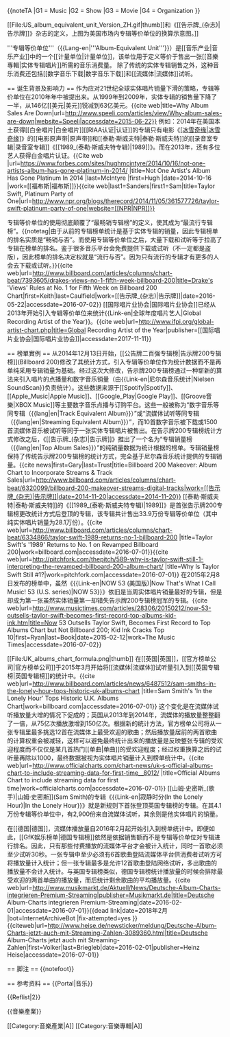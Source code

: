 {{noteTA
|G1 = Music
|G2 = Show
|G3 = Movie
|G4 = Organization
}}

[[File:US_album_equivalent_unit_Version_ZH.gif|thumb]]和《[[告示牌_(杂志)|告示牌]]》杂志的定义，上图为美国市场内专辑等价单位的换算示意图。]]

'''专辑等价单位'''（{{Lang-en|'''Album-Equivalent Unit'''}}）是[[音乐产业|音乐产业]]中的一个[[计量单位|计量单位]]，该单位用于定义等价于售出一张[[音樂專輯|实体专辑唱片]]所需的音乐消费量。<ref name="pitchfork"/><ref name="BillboardRule"/> 除了传统的实体专辑销售之外，这种音乐消费还包括[[数字音乐下载|数字音乐下载]]和[[流媒体|流媒体]]试听。

== 诞生背景及影响力 ==
作为应对21世纪全球实体唱片销量下滑的策略，专辑等价单位在2010年年中被提出来。从1999年到2009年，实体专辑的销售量下降了一半，从146亿[[美元|美元]]锐减到63亿美元。<ref>{{cite web|title=Why Album Sales Are Down|url=http://www.speeli.com/articles/view/Why-album-sales-are-down|website=Speeli|accessdate=2015-06-22}}</ref> 例如：2014年在美国本土获得[[白金唱片|白金唱片]][[RIAA认证|认证]]的专辑只有电影《[[冰雪奇缘|冰雪奇缘]](Frozen)》的[[电影原声带|原声带]]和[[泰勒·斯威夫特|泰勒·斯威夫特]]的[[录音室专辑|录音室专辑]]《[[1989_(泰勒·斯威夫特专辑)|1989]]》。而在2013年，还有多位艺人获得白金唱片认证。<ref name="noplat">{{Cite web |url=https://www.forbes.com/sites/hughmcintyre/2014/10/16/not-one-artists-album-has-gone-platinum-in-2014/ |title=Not One Artist's Album Has Gone Platinum In 2014 |last=McIntyre |first=Hugh |date=2014-10-16 |work=[[福布斯|福布斯]]}}</ref><ref>{{cite web|last1=Sanders|first1=Sam|title=Taylor Swift, Platinum Party of One|url=http://www.npr.org/blogs/therecord/2014/11/05/361577726/taylor-swift-platinum-party-of-one|website=[[NPR|NPR]]}}</ref>

专辑等价单位的使用彻底颠覆了“最畅销专辑榜”的定义，使其成为“最流行专辑榜”。{{notetag|由于从前的专辑榜单统计是基于实体专辑的销量，因此专辑榜单的排名实质是“畅销与否”。而使用专辑等价单位之后，大量下载和试听等于拉高了专辑在榜单的排名。鉴于很多音乐平台会免费提供下载或试听（不一定都是盗版），因此榜单的排名决定权就是“流行与否”。因为只有流行的专辑才有更多的人会去下载或试听。}}<ref>{{cite web|url=http://www.billboard.com/articles/columns/chart-beat/7393605/drakes-views-no-1-fifth-week-billboard-200|title=Drake's 'Views' Rules at No. 1 for Fifth Week on Billboard 200 Chart|first=Keith|last=Caulfield|work=[[告示牌_(杂志)|告示牌]]|date=2016-05-22|accessdate=2016-07-02}}</ref> [[国际唱片业协会|国际唱片业协会]]已经从2013年开始引入专辑等价单位来统计{{Link-en|全球年度唱片艺人|Global Recording Artist of the Year}}。<ref>{{cite web|url=http://www.ifpi.org/global-artist-chart.php|title=Global Recording Artist of the Year|publisher=[[国际唱片业协会|国际唱片业协会]]|accessdate=2017-11-11}}</ref>

== 榜單實例 ==
从2014年12月13日开始，[[公告牌二百强专辑榜|告示牌200专辑榜]](Billboard 200)修改了其统计方式，引入专辑等价单位作为统计数据而不是再单纯采用专辑销量为基础。经过这次大修改，告示牌200专辑榜通过一种崭新的算法来引入唱片的点播量和数字音乐销量（由{{Link-en|尼尔森音乐统计|Nielsen SoundScan}}负责统计）。这些数据来源于[[Spotify|Spotify]]、[[Apple_Music|Apple Music]]、[[Google_Play|Google Play]]、[[Groove音樂|XBOX Music]]等主要数字音乐点播与订购平台。这些一般被称为“数字音乐等同专辑（{{lang|en|Track Equivalent Album}}）”或“流媒体试听等同专辑（{{lang|en|Streaming Equivalent Album}}）”，而10首数字音乐被下载或1500首流媒体音乐被试听等同于一张实体专辑唱片被售出。在告示牌200专辑榜统计方式修改之后，《[[告示牌_(杂志)|告示牌]]》推出了一个名为“专辑销量榜（{{lang|en|Top Album Sales}}）”的纯销量数据为统计根据的榜单。专辑销量榜保持了传统告示牌200专辑榜的统计方式，完全基于尼尔森音乐统计提供的专辑销量。<ref name="BillboardRule">{{cite news|first=Gary|last=Trust|title=Billboard 200 Makeover: Album Chart to Incorporate Streams & Track Sales|url=http://www.billboard.com/articles/columns/chart-beat/6320099/billboard-200-makeover-streams-digital-tracks|work=[[告示牌_(杂志)|告示牌]]|date=2014-11-20|accessdate=2014-11-20}}</ref> [[泰勒·斯威夫特|泰勒·斯威夫特]]的《[[1989_(泰勒·斯威夫特专辑)|1989]]》是首张告示牌200专辑榜更改统计方式后登顶的专辑，该专辑共计售出33.9万份专辑等价单位（其中纯实体唱片销量为28.1万份）。<ref name="pitchfork">{{cite web|url=http://www.billboard.com/articles/columns/chart-beat/6334866/taylor-swift-1989-returns-no-1-billboard-200 |title=Taylor Swift's '1989' Returns to No. 1 on Revamped Billboard 200|work=billboard.com|accessdate=2016-07-01}}</ref><ref>{{cite web|url=http://pitchfork.com/thepitch/589-why-is-taylor-swift-still-1-interpreting-the-revamped-billboard-200-album-chart/ |title=Why Is Taylor Swift Still #1?|work=pitchfork.com|accessdate=2016-07-01}}</ref> 在2015年2月8日发布的榜单中，虽然《{{Link-en|NOW 53 (美国版)|Now That's What I Call Music! 53 (U.S. series)|NOW 53}}》依旧是当周实体唱片销量最好的专辑，但是却成为第一张虽然实体销量第一却错失告示牌200专辑榜冠军的专辑。<ref>{{cite web|url=http://www.musictimes.com/articles/28306/20150212/now-53-outsells-taylor-swift-becomes-first-record-top-albums-kid-ink.htm|title=Now 53 Outsells Taylor Swift, Becomes First Record to Top Albums Chart but Not Billboard 200; Kid Ink Cracks Top 10|first=Ryan|last=Book|date=2015-02-12|work=The Music Times|accessdate=2016-07-02}}</ref>

[[File:UK_albums_chart_formula.png|thumb]]
在[[英国|英国]]，[[官方榜单公司|官方榜单公司]]于2015年3月开始将[[流媒体|流媒体]]试听量引入到[[英国专辑榜|英国专辑榜]]的统计中。<ref name="Sam">{{cite web|url=http://www.billboard.com/articles/news/6487512/sam-smiths-in-the-lonely-hour-tops-historic-uk-albums-chart |title=Sam Smith's 'In the Lonely Hour' Tops Historic U.K. Albums Chart|work=billboard.com|accessdate=2016-07-01}}</ref> 这个变化是在流媒体试听播放量大增的情况下促成的；英国从2013年到2014年，流媒体的播放量整整翻了一倍，从75亿次播放激增到150亿次。根据新的统计方法，官方榜单公司将从一张专辑里最多挑选12首在流媒体上最受欢迎的歌曲；然后播放量居前的两首歌曲的计算权重会被减轻，这样可以避免最终统计出来的播放量是反映整张专辑的受欢迎程度而不仅仅是某几首热门[[单曲|单曲]]的受欢迎程度；经过权重换算之后的试听量再除以1000，最终数据被视为实体唱片销量计入到榜单统计中。<ref>{{cite web|url=http://www.officialcharts.com/chart-news/uk-s-official-albums-chart-to-include-streaming-data-for-first-time__8012/ |title=Official Albums Chart to include streaming data for first time|work=officialcharts.com|accessdate=2016-07-01}}</ref> [[山姆·史密斯_(歌手)|山姆·史密斯]](Sam Smith)的专辑《{{Link-en|寂静时分(In the Lonely Hour)|In the Lonely Hour}}》就是新规则下首张登顶英国专辑榜的专辑。在其4.1万份专辑等价单位中，有2,900份来自流媒体试听，其余则是他实体唱片的销量。<ref name="Sam"/>

在[[德国|德国]]，流媒体播放量自2016年2月起开始引入到榜单统计中。即便如此，[[GfK娱乐榜单|德国专辑榜]]依然是依据销售额而不是专辑等价单位对专辑进行排名。因此，只有那些付费播放的流媒体平台才会被计入统计，同时一首歌必须至少试听30秒。一张专辑中至少必须有6首歌曲登陆流媒体平台供消费者试听方可将播放量计入统计；但一张专辑最多是允许12首歌曲登陆网络试听，多出歌曲的播放量不会计入统计。与英国专辑榜类似，德国专辑榜统计播放量的时候会排除最受欢迎的两首单曲的播放量，而后统计剩余歌曲的平均播放量。<ref>{{cite web|url=http://www.musikmarkt.de/Aktuell/News/Deutsche-Album-Charts-integrieren-Premium-Streaming|publisher=Musikmarkt.de|title=Deutsche Album-Charts integrieren Premium-Streaming|date=2016-02-01|accessdate=2016-07-01}}{{dead link|date=2018年2月 |bot=InternetArchiveBot |fix-attempted=yes }}</ref><ref>{{citeweb|url=http://www.heise.de/newsticker/meldung/Deutsche-Album-Charts-jetzt-auch-mit-Streaming-Zahlen-3089360.html|title=Deutsche Album-Charts jetzt auch mit Streaming-Zahlen|first=Volker|last=Briegleb|date=2016-02-01|publisher=Heinz Heise|accessdate=2016-07-01}}</ref>

== 脚注 ==
{{notefoot}}

== 参考资料 ==
{{Portal|音乐}}

{{Reflist|2}}

{{音樂產業}}

[[Category:音樂產業|A]]
[[Category:音樂專輯|A]]